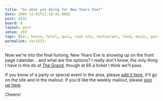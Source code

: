 ```yaml
---
title: "So what you doing for New Years Eve?"
date: 2005-12-01T11:18:42.000Z
post: 4231
board: 8
layout: post
venue: v93
tags: [bar, booze, hotel, quiz, real ale, restaurant, food, music, garden, wifi, vegetarian, bar, booze, hotel, quiz, real ale, restaurant, food, music, garden, wifi, vegetarian, folkestone, grand]
permalink: /m/4231/
---
```

Now we're into the final furlong, New Years Eve is showing up on the front page calendar... and what are the options? I really don't know, the only thing I have is this do at <a href="/wiki/grand">The Grand</a>, though at 65 a ticket I think we'll pass.

If you know of a party or special event in the area, please <a href="http://www.folkestonegerald.com/cgi-bin/calendar.cgi?table=event&mode=add">add it here</a>, it'll go on the site and in the mailout. If you'd like the weekly mailout, please  <a href="http://www.folkestonegerald.com/cgi-bin/register.cgi">sign up here</a>.

Cheers!
